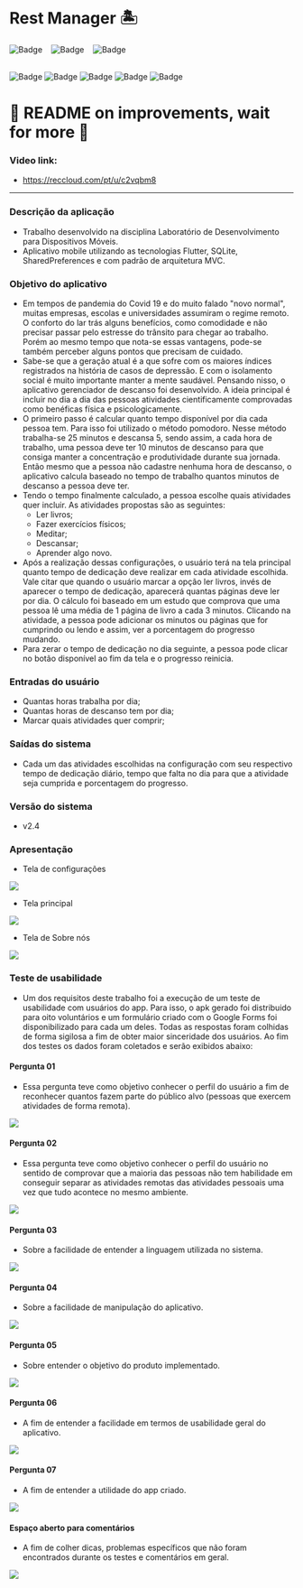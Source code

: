 # Rest Manager 🏝

![Badge](https://img.shields.io/github/forks/DayaneCordeiro/Trabalho_Final_LDDM?style=social)&nbsp;&nbsp;&nbsp;
![Badge](https://img.shields.io/github/stars/DayaneCordeiro/Trabalho_Final_LDDM?style=social)&nbsp;&nbsp;&nbsp;
![Badge](https://img.shields.io/github/license/DayaneCordeiro/Trabalho_Final_LDDM?style=social)<br><br>

![Badge](https://img.shields.io/badge/OS-Android-green)
![Badge](https://img.shields.io/badge/Flutter-2.2-blue)
![Badge](https://img.shields.io/badge/SQLite-3.0-yellowgreen)
![Badge](https://img.shields.io/badge/SharedPreferences-2.0.7-orange)
![Badge](https://img.shields.io/badge/Architecture-MVC-brightgreen)

<h1>🚧 README on improvements, wait for more 🚧</h1>


### Video link:
* https://reccloud.com/pt/u/c2vqbm8

<hr>
<!--  -->

### Descrição da aplicação
* Trabalho desenvolvido na disciplina Laboratório de Desenvolvimento para Dispositivos Móveis.
* Aplicativo mobile utilizando as tecnologias Flutter, SQLite, SharedPreferences e com padrão de arquitetura MVC.

### Objetivo do aplicativo
* Em tempos de pandemia do Covid 19 e do muito falado "novo normal", muitas empresas, escolas e universidades assumiram o regime remoto. O conforto do lar trás alguns benefícios, como comodidade e não precisar passar pelo estresse do trânsito para chegar ao trabalho. Porém ao mesmo tempo que nota-se essas vantagens, pode-se também perceber alguns pontos que precisam de cuidado.
* Sabe-se que a geração atual é a que sofre com os maiores índices registrados na história de casos de depressão. E com o isolamento social é muito importante manter a mente saudável. Pensando nisso, o aplicativo gerenciador de descanso foi desenvolvido. A ideia principal é incluir no dia a dia das pessoas atividades cientificamente comprovadas como benéficas física e psicologicamente.
* O primeiro passo é calcular quanto tempo disponível por dia cada pessoa tem. Para isso foi utilizado o método pomodoro. Nesse método trabalha-se 25 minutos e descansa 5, sendo assim, a cada hora de trabalho, uma pessoa deve ter 10 minutos de descanso para que consiga manter a concentração e produtividade durante sua jornada. Então mesmo que a pessoa não cadastre nenhuma hora de descanso, o aplicativo calcula baseado no tempo de trabalho quantos minutos de descanso a pessoa deve ter.
* Tendo o tempo finalmente calculado, a pessoa escolhe quais atividades quer incluir. As atividades propostas são as seguintes:
    * Ler livros;
    * Fazer exercícios físicos;
    * Meditar;
    * Descansar;
    * Aprender algo novo.
* Após a realização dessas configurações, o usuário terá na tela principal quanto tempo de dedicação deve realizar em cada atividade escolhida. Vale citar que quando o usuário marcar a opção ler livros, invés de aparecer o tempo de dedicação, aparecerá quantas páginas deve ler por dia. O cálculo foi baseado em um estudo que comprova que uma pessoa lê uma média de 1 página de livro a cada 3 minutos. Clicando na atividade, a pessoa pode adicionar os minutos ou páginas que for cumprindo ou lendo e assim, ver a porcentagem do progresso mudando.
* Para zerar o tempo de dedicação no dia seguinte, a pessoa pode clicar no botão disponível ao fim da tela e o progresso reinicia.

### Entradas do usuário
* Quantas horas trabalha por dia;
* Quantas horas de descanso tem por dia;
* Marcar quais atividades quer comprir;

### Saídas do sistema
* Cada um das atividades escolhidas na configuração com seu respectivo tempo de dedicação diário, tempo que falta no dia para que a atividade seja cumprida e porcentagem do progresso.

### Versão do sistema
* v2.4

### Apresentação
* Tela de configurações


![](https://github.com/DayaneCordeiro/Trabalho_Final_LDDM/blob/main/imagens/tela_configura%C3%A7%C3%B5es.PNG)


* Tela principal


![](https://github.com/DayaneCordeiro/Trabalho_Final_LDDM/blob/main/imagens/tela_principal.PNG)


* Tela de Sobre nós


![](https://github.com/DayaneCordeiro/Trabalho_Final_LDDM/blob/main/imagens/tela_about_us.PNG)

### Teste de usabilidade
* Um dos requisitos deste trabalho foi a execução de um teste de usabilidade com usuários do app. Para isso, o apk gerado foi distribuido para oito voluntários e um formulário criado com o Google Forms foi disponibilizado para cada um deles. Todas as respostas foram colhidas de forma sigilosa a fim de obter maior sinceridade dos usuários. Ao fim dos testes os dados foram coletados e serão exibidos abaixo:

#### Pergunta 01
* Essa pergunta teve como objetivo conhecer o perfil do usuário a fim de reconhecer quantos fazem parte do público alvo (pessoas que exercem atividades de forma remota).


![](https://github.com/DayaneCordeiro/Trabalho_Final_LDDM/blob/main/imagens/Anota%C3%A7%C3%A3o%202020-12-13%20005212.png)


#### Pergunta 02
* Essa pergunta teve como objetivo conhecer o perfil do usuário no sentido de comprovar que a maioria das pessoas não tem habilidade em conseguir separar as atividades remotas das atividades pessoais uma vez que tudo acontece no mesmo ambiente.


![](https://github.com/DayaneCordeiro/Trabalho_Final_LDDM/blob/main/imagens/Anota%C3%A7%C3%A3o%202020-12-13%20005249.png)


#### Pergunta 03
* Sobre a facilidade de entender a linguagem utilizada no sistema.


![](https://github.com/DayaneCordeiro/Trabalho_Final_LDDM/blob/main/imagens/Anota%C3%A7%C3%A3o%202020-12-13%20005318.png)


#### Pergunta 04
* Sobre a facilidade de manipulação do aplicativo.


![](https://github.com/DayaneCordeiro/Trabalho_Final_LDDM/blob/main/imagens/Anota%C3%A7%C3%A3o%202020-12-13%20005347.png)


#### Pergunta 05
* Sobre entender o objetivo do produto implementado.


![](https://github.com/DayaneCordeiro/Trabalho_Final_LDDM/blob/main/imagens/Anota%C3%A7%C3%A3o%202020-12-13%20005436.png)


#### Pergunta 06
* A fim de entender a facilidade em termos de usabilidade geral do aplicativo.


![](https://github.com/DayaneCordeiro/Trabalho_Final_LDDM/blob/main/imagens/Anota%C3%A7%C3%A3o%202020-12-13%20005509.png)


#### Pergunta 07
* A fim de entender a utilidade do app criado.


![](https://github.com/DayaneCordeiro/Trabalho_Final_LDDM/blob/main/imagens/Anota%C3%A7%C3%A3o%202020-12-13%20005535.png)


#### Espaço aberto para comentários
* A fim de colher dicas, problemas específicos que não foram encontrados durante os testes e comentários em geral.


![](https://github.com/DayaneCordeiro/Trabalho_Final_LDDM/blob/main/imagens/Anota%C3%A7%C3%A3o%202020-12-13%20005613.png)
